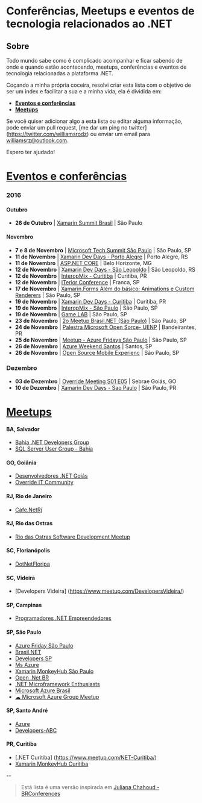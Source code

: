 # Conferências, Meetups e eventos de tecnologia relacionados ao .NET

## Sobre

Todo mundo sabe como é complicado acompanhar e ficar sabendo de onde e quando estão acontecendo, meetups, conferências e eventos de tecnologia relacionadas a plataforma .NET.

Coçando a minha própria coceira, resolvi criar esta lista com o objetivo de ser um index e facilitar a sua e a minha vida, ela é dividida em: 

* **[Eventos e conferências](#eventos-e-conferências)**
* **[Meetups](#meetups)**

Se você quiser adicionar algo a esta lista ou editar alguma informação, pode enviar um pull request, [me dar um ping no twitter] (https://twitter.com/williamsrodz) ou enviar um email para williamsrz@outlook.com.

Espero ter ajudado!

# [Eventos e conferências](#eventos-e-conferências)

### 2016

#### Outubro

* **26 de Outubro** | [Xamarin Summit Brasil](http://xamarinsummit.com.br) | São Paulo

#### Novembro
* **7 e 8 de Novembro** | [Microsoft Tech Summit São Paulo](https://www.microsoft.com/pt-br/techsummit/sao-paulo.aspx) | São Paulo, SP
* **11 de Novembro** | [Xamarin Dev Days - Porto Alegre](https://ti.to/xamarin/dev-days-porto-alegre) | Porto Alegre, RS
* **11 de Novembro** | [ASP.NET CORE](http://www.meetup.com/Random-Hacks/events/235145688/?eventId=235145688) | Belo Horizonte, MG
* **12 de Novembro** | [Xamarin Dev Days - São Leopoldo](https://ti.to/xamarin/dev-days-sao-leopoldo) | São Leopoldo, RS
* **12 de Novembro** | [InteropMix - Curitiba](http://interopmix.com.br) | Curitiba, PR
* **12 de Novembro** | [ITerior Conference](http://iterior.com.br) | Franca, SP
* **17 de Novembro** | [Xamarin.Forms Além do básico: Animations e Custom Renderers](https://www.meetup.com/Developers-SP/events/235208932/) | São Paulo, SP
* **19 de Novembro** | [Xamarin Dev Days - Curitiba](https://ti.to/xamarin/dev-days-curitiba2) | Curitiba, PR
* **19 de Novembro** | [InteropMix - São Paulo](http://interopmix.com.br) | São Paulo, SP
* **19 de Novembro** | [Game LAB](https://www.meetup.com/Developers-SP/events/235153998/?eventId=235153998) | São Paulo, SP
* **23 de Novembro** | [2o Meetup Brasil.NET (São Paulo)](https://www.meetup.com/Brasil-NET/events/235151883/) | São Paulo, SP
* **24 de Novembro** | [Palestra Microsoft Open Sorce- UENP](http://www.uenp.edu.br) | Bandeirantes, PR
* **25 de Novembro** | [Meetup - Azure Fridays São Paulo](http://www.meetup.com/pt-BR/azure-friday-sao-paulo/) | São Paulo, SP
* **26 de Novembro** | [Azure Weekend Santos](http://www.meetup.com/pt-BR/Comunidade-Net-Baixada/events/234838672/) | Santos, SP
* **26 de Novembro** | [Open Source Mobile Experienc](http://aka.ms/ossxamarin) | São Paulo, SP
 
### Dezembro

* **03 de Dezembro** | [Override Meeting S01 E05](https://www.facebook.com/events/1087493154703858/) | Sebrae Goiás, GO
* **10 de Dezembro** | [Xamarin Dev Days - Sao Paulo](https://ti.to/xamarin/dev-days-sao-paulo2) | São Paulo, PR

# [Meetups](#meetups)

#### BA, Salvador
* [Bahia .NET Developers Group](https://www.meetup.com/Bahia-NET-Developers-Group/)
* [SQL Server User Group - Bahia](https://www.meetup.com/SQLServerBahia/)

#### GO, Goiânia
* [Desenvolvedores .NET Goiás](https://www.devgoias.net/)
* [Override IT Community](http://www.meetup.com/pt-BR/Override/)

#### RJ, Rio de Janeiro
* [Cafe.NetRj](https://www.meetup.com/Cafe-NetRj/)

#### RJ, Rio das Ostras
* [Rio das Ostras Software Development Meetup](https://www.meetup.com/Rio-das-Ostras-Software-Development-Meetup/)

#### SC, Florianópolis
* [DotNetFloripa](https://www.meetup.com/DotNetFloripa/)

#### SC, Videira
* [Developers Videira] (https://www.meetup.com/DevelopersVideira/)

#### SP, Campinas
* [Programadores .NET Empreendedores](https://www.meetup.com/Programadores-NET-Empreendedores/)

#### SP, São Paulo
* [Azure Friday São Paulo](https://www.meetup.com/azure-friday-sao-paulo/)
* [Brasil.NET](https://www.meetup.com/Brasil-NET/)
* [Developers SP](https://www.meetup.com/Developers-SP/)
* [Ms Azure](https://www.meetup.com/Ms-Azure/)
* [Xamarin MonkeyHub São Paulo](https://www.meetup.com/Xamarin-Monkey-Hub-Sao-Paulo/)
* [Open .Net BR](https://www.meetup.com/Open-Net-BR/)
* [.NET Microframework Enthusiasts](https://www.meetup.com/NET-Microframework-Enthusiasts/)
* [Microsoft Azure Brasil](https://www.meetup.com/MicrosoftAzureBrasil/)
* [☁ Microsoft Azure Group Meetup](https://www.meetup.com/Microsoft-Azure-Group-Meetup/)

#### SP, Santo André
* [Azure](https://www.meetup.com/meetup-group-SfNmrDWz/)
* [Developers-ABC](https://www.meetup.com/Developers-ABC/)

#### PR, Curitiba
* [.NET Curitiba] (https://www.meetup.com/NET-Curitiba/)
* [Xamarin MonkeyHub Curitiba](https://www.meetup.com/Xamarin-Monkey-Hub-Curitiba/)


--

> Está lista é uma versão inspirada em [Juliana Chahoud - BRConferences](https://github.com/jchahoud/BRConferences)
